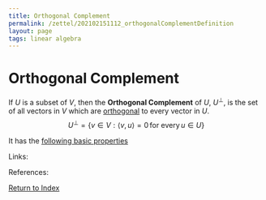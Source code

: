 ```yaml
---
title: Orthogonal Complement
permalink: /zettel/202102151112_orthogonalComplementDefinition
layout: page
tags: linear algebra
---
```

# Orthogonal Complement

If $U$ is a subset of $V$, then the **Orthogonal Complement** of $U$, $U^{\bot}$, is the set of all
vectors in $V$ which are [orthogonal](202102141725_orthogonalDefinition) to every vector in $U$.
$$
U^{\bot} = \{ v \in V : \langle v,u \rangle = 0 \, \textrm{for every} \, u \in U \}
$$

It has the [following basic properties](202102151808_propertiesOrthogonalComplement)

Links: 

References: 

[Return to Index](index)